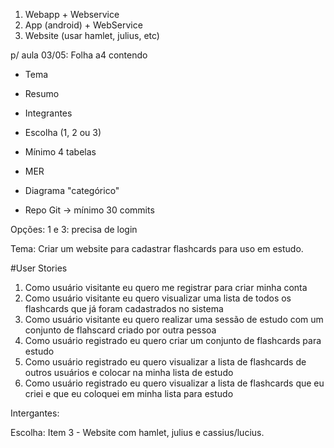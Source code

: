 1) Webapp + Webservice
2) App (android) + WebService
3) Website (usar hamlet, julius, etc)

p/ aula 03/05: 
Folha a4 contendo
- Tema
- Resumo
- Integrantes
- Escolha (1, 2 ou 3)

- Mínimo 4 tabelas
- MER
- Diagrama "categórico"
- Repo Git
  -> mínimo 30 commits

Opções:
1 e 3: precisa de login



Tema: Criar um website para cadastrar flashcards para uso em estudo.

#User Stories
1. Como usuário visitante eu quero me registrar para criar minha conta 
2. Como usuário visitante eu quero visualizar uma lista de todos os flashcards que já foram cadastrados no sistema
3. Como usuário visitante eu quero realizar uma sessão de estudo com um conjunto de flahscard criado por outra pessoa
4. Como usuário registrado eu quero criar um conjunto de flashcards para estudo
5. Como usuário registrado eu quero visualizar a lista de flashcards de outros usuários e colocar na minha lista de estudo
6. Como usuário registrado eu quero visualizar a lista de flashcards que eu criei e que eu coloquei em minha lista para estudo

Intergantes: 

Escolha: Item 3 - Website com hamlet, julius e cassius/lucius.